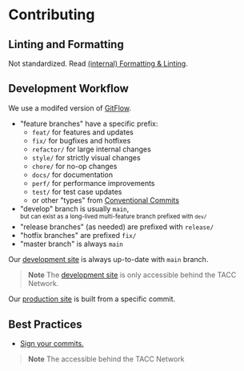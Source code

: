 # Contributing

## Linting and Formatting

Not standardized. Read [(internal) Formatting & Linting](https://confluence.tacc.utexas.edu/x/HoBGCw).

## Development Workflow

We use a modifed version of [GitFlow](https://datasift.github.io/gitflow/IntroducingGitFlow.html).

- "feature branches" have a specific prefix:
  - `feat/` for features and updates
  - `fix/` for bugfixes and hotfixes
  - `refactor/` for large internal changes
  - `style/` for strictly visual changes
  - `chore/` for no-op changes
  - `docs/` for documentation
  - `perf/` for performance improvements
  - `test/` for test case updates
  - or other "types" from [Conventional Commits](https://www.conventionalcommits.org/en/v1.0.0/#summary)
- "develop" branch is usually `main`,\
    <sup>but can exist as a long-lived multi-feature branch prefixed with `dev/`</sup>
- "release branches" (as needed) are prefixed with `release/`
- "hotfix branches" are prefixed `fix/`
- "master branch" is always `main`

Our [development site] is always up-to-date with `main` branch.

> **Note**
> The [development site] is only accessible behind the TACC Network.

Our [production site] is built from a specific commit.

## Best Practices

- [Sign your commits.](https://help.github.com/en/github/authenticating-to-github/managing-commit-signature-verification)

<!-- Link Aliases -->

[development site]: https://dev.cep.tacc.utexas.edu

> **Note**
> The accessible behind the TACC Network

[production site]: https://prod.cep.tacc.utexas.edu
